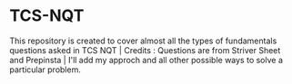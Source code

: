 # TCS-NQT
This repository is created to cover almost all the types of fundamentals questions asked in TCS NQT |
Credits : Questions are from Striver Sheet and Prepinsta |
I'll add my approch and all other possible ways to solve a particular problem.
